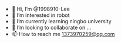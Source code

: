 - 👋 Hi, I’m @1998910-Lee
- 👀 I’m interested in robot
- 🌱 I’m currently learning ningbo university
- 💞️ I’m looking to collaborate on ...
- 📫 How to reach me 1373970259@qq.com

<!---
1998910-Lee/1998910-Lee is a ✨ special ✨ repository because its `README.md` (this file) appears on your GitHub profile.
You can click the Preview link to take a look at your changes.
--->
